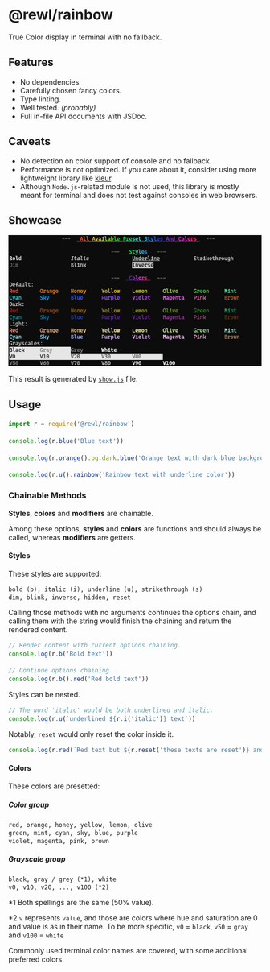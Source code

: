 # @rewl/rainbow

True Color display in terminal with no fallback.

## Features

- No dependencies.
- Carefully chosen fancy colors.
- Type linting.
- Well tested. *(probably)*
- Full in-file API documents with JSDoc.

## Caveats

- No detection on color support of console and no fallback.
- Performance is not optimized. If you care about it, consider using more lightweight library like [kleur](https://github.com/lukeed/kleur).
- Although `Node.js`-related module is not used, this library is mostly meant for terminal and does not test against consoles in web browsers.

## Showcase

<div align='center'>
  <img src='./docs/show.png' width=600>
</div>

This result is generated by [`show.js`](./show.js) file.

## Usage

```js
import r = require('@rewl/rainbow')

console.log(r.blue('Blue text'))

console.log(r.orange().bg.dark.blue('Orange text with dark blue background'))

console.log(r.u().rainbow('Rainbow text with underline color'))
```

### Chainable Methods

**Styles**, **colors** and **modifiers** are chainable.

Among these options, **styles** and **colors** are functions and should always be called, whereas **modifiers** are getters.

#### Styles

These styles are supported:

```
bold (b), italic (i), underline (u), strikethrough (s)
dim, blink, inverse, hidden, reset
```

Calling those methods with no arguments continues the options chain, and calling them with the string would finish the chaining and return the rendered content.

```js
// Render content with current options chaining.
console.log(r.b('Bold text'))

// Continue options chaining.
console.log(r.b().red('Red bold text'))
```

Styles can be nested.

```js
// The word 'italic' would be both underlined and italic.
console.log(r.u(`underlined ${r.i('italic')} text`))
```

Notably, `reset` would only reset the color inside it.

```js
console.log(r.red(`Red text but ${r.reset('these texts are reset')} and these are not.`))
```

#### Colors

These colors are presetted:

##### Color group
```
red, orange, honey, yellow, lemon, olive
green, mint, cyan, sky, blue, purple
violet, magenta, pink, brown
```

##### Grayscale group
```
black, gray / grey (*1), white
v0, v10, v20, ..., v100 (*2)
```

\*1 Both spellings are the same (50% value).

\*2 `v` represents `value`, and those are colors where hue and saturation are 0 and value is as in their name. To be more specific, `v0` = `black`, `v50` = `gray` and `v100` = `white`

Commonly used terminal color names are covered, with some additional preferred colors.